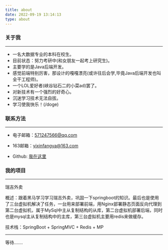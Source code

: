 ```yaml
---
title: about
date: 2022-09-19 13:14:13
type: about
---
```




### 关于我

***

+ 一名大数据专业的本科在校生。
+ 目前状态：努力考研中(和女朋友一起考上研究生)。
+ 主要学的是Java后端开发。
+ 感觉前端特别厉害，那设计的嘎嘎漂亮(或许往后会学,毕竟Java后端开发也叫全干工程师)。
+ 一个LOL爱好者(峡谷钻石二的小菜ad)罢了。
+ 对新技术有一个强烈的好奇心。
+ 沉迷学习技术无法自拔。
+ 学习使我快乐！(/doge)



### 联系方法

***

+ 电子邮箱：571247566@qq.com

+ 163邮箱：yixinfangya@163.com

+ Github: <a href="https://github.com/yixin0724">我在这里</a>


### 我的项目

------

瑞吉外卖

概述：跟着黑马学习学习瑞吉外卖，巩固一下springboot的知识。最后也是使用了三台虚拟机解决了任务，一台用来部署前端，用Nginx部署静态页面反向代理到第二台虚拟机，属于MySql中主从复制结构的从库，第二台虚拟机部署后端，同时也是mysql主从复制结构中的主库，第三台虚拟机主要用redis来做缓存。

技术栈：SpringBoot + SpringMVC + Redis + MP

------



等待.......

